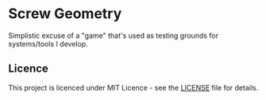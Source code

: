 # Screw Geometry
Simplistic excuse of a "game" that's used as testing grounds for systems/tools I develop.

## Licence 
This project is licenced under MIT Licence - see the [LICENSE](LICENSE) file for details.
